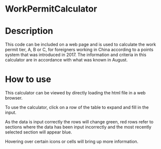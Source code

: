 # WorkPermitCalculator

Description
===

This code can be included on a web page and is used to calculate the work permit tier, A, B or C, for foreigners working in China according to a points system that was introduced in 2017. The information and criteria in this calculator are in accordance with what was known in August. 

How to use
===

This calculator can be viewed by directly loading the html file in a web browser.

To use the calculator, click on a row of the table to expand and fill in the input.

As the data is input correctly the rows will change green, red rows refer to sections where the data has been input incorrectly and the most recently selected section will appear blue. 

Hovering over certain icons or cells will bring up more information.